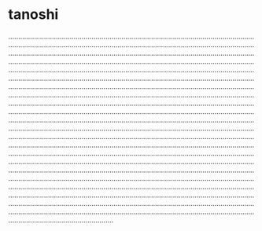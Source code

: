 # tanoshi

.............................................................................................................................................................................................................................................................................................................................................................................................................................................................................................................................................................................................................................................................................................................................................................................................................................................................................................................................................................................................................................................................................................................................................................................................................................................................................................................................................................................................................................................................................................................................................................................................................................................................................................................................................................................................................................................................................................................................................................................................................................................................................................................................................................................................................................................................................................................................................................................................................................................................................................................................................................................................................................................................................................................................................................................................................................................................................................